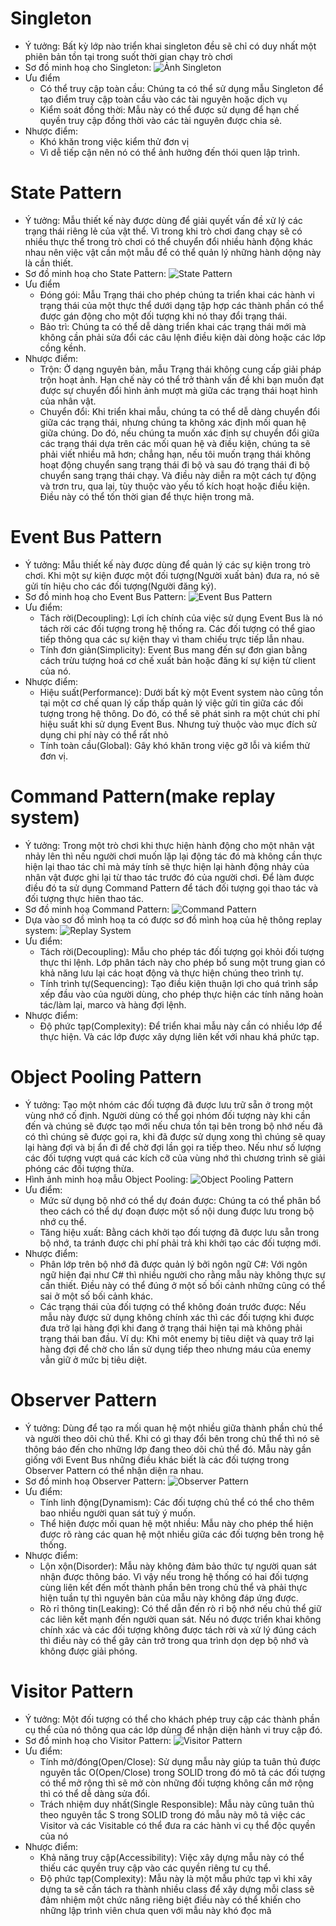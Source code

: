 # Singleton
* Ý tưởng: Bất kỳ lớp nào triển khai singleton đều sẽ chỉ có duy nhất một phiên bản tồn tại trong suốt thời gian chạy trò chơi
* Sơ đồ minh hoạ cho Singleton: ![Ảnh Singleton](Assets/images/SingletonImg.png)
* Ưu điểm
    - Có thể truy cập toàn cầu: Chúng ta có thể sử dụng mẫu Singleton để tạo điểm truy cập toàn cầu vào các tài nguyên hoặc dịch vụ
    - Kiểm soát đồng thời: Mẫu này có thể được sử dụng để hạn chế quyền truy cập đồng thời vào các tài nguyên được chia sẻ.
* Nhược điểm:
    - Khó khăn trong việc kiểm thử đơn vị
    - Vì dễ tiếp cận nên nó có thể ảnh hưởng đến thói quen lập trình.
# State Pattern
* Ý tưởng: Mẫu thiết kế này được dùng để giải quyết vấn đề xử lý các trạng thái riêng lẻ của vật thể. Vì trong khi trò chơi đang chạy sẽ có nhiều thực thể trong trò chơi có thể chuyển đổi nhiều hành động khác nhau nên việc vật cần một mẫu để có thể quản lý những hành dộng này là cần thiết.
* Sơ đồ minh hoạ cho State Pattern: ![State Pattern](Assets/images/StatePattern.png)
* Ưu điểm
    - Đóng gói: Mẫu Trạng thái cho phép chúng ta triển khai các hành vi trạng thái của một thực thể dưới dạng tập hợp các thành phần có thể được gán động cho một đối tượng khi nó thay đổi trạng thái.
    - Bảo trì: Chúng ta có thể dễ dàng triển khai các trạng thái mới mà không cần phải sửa đổi các câu lệnh điều kiện dài dòng hoặc các lớp cồng kềnh.
* Nhược điểm:
    - Trộn: Ở dạng nguyên bản, mẫu Trạng thái không cung cấp giải pháp trộn hoạt ảnh. Hạn chế này có thể trở thành vấn đề khi bạn muốn đạt được sự chuyển đổi hình ảnh mượt mà giữa các trạng thái hoạt hình của nhân vật.
    - Chuyển đổi: Khi triển khai mẫu, chúng ta có thể dễ dàng chuyển đổi giữa các trạng thái, nhưng chúng ta không xác định mối quan hệ giữa chúng. Do đó, nếu chúng ta muốn xác định sự chuyển đổi giữa các trạng thái dựa trên các mối quan hệ và điều kiện, chúng ta sẽ phải viết nhiều mã hơn; chẳng hạn, nếu tôi muốn trạng thái không hoạt động chuyển sang trạng thái đi bộ và sau đó trạng thái đi bộ chuyển sang trạng thái chạy. Và điều này diễn ra một cách tự động và trơn tru, qua lại, tùy thuộc vào yếu tố kích hoạt hoặc điều kiện. Điều này có thể tốn thời gian để thực hiện trong mã.
# Event Bus Pattern
* Ý tưởng: Mẫu thiết kế này được dùng để quản lý các sự kiện trong trò chơi. Khi một sự kiện được một đối tượng(Người xuất bản) đưa ra, nó sẽ gửi tín hiệu cho các đối tượng(Người đăng ký).
* Sơ đồ minh hoạ cho Event Bus Pattern: ![Event Bus Pattern](Assets/images/EventBusPattern.png)
* Ưu điểm:
    - Tách rời(Decoupling): Lợi ích chính của việc sử dụng Event Bus là nó tách rời các đối tượng trong hệ thống ra. Các đối tượng có thể giao tiếp thông qua các sự kiện thay vì tham chiếu trực tiếp lẫn nhau.
    - Tính đơn giản(Simplicity): Event Bus mang đến sự đơn gian bằng cách trừu tượng hoá cơ chế xuất bản hoặc đăng kí sự kiện từ client của nó.
* Nhược điểm:
    - Hiệu suất(Performance): Dưới bất kỳ một Event system nào cũng tồn tại một cơ chế quan lý cấp thấp quản lý việc gửi tin giữa các đối tượng trong hệ thông. Do đó, có thể sẽ phát sinh ra một chút chi phí hiệu suất khi sử dụng Event Bus. Nhưng tuỳ thuộc vào mục đích sử dụng chi phí này có thể rất nhỏ
    - Tính toàn cầu(Global): Gây khó khăn trong việc gỡ lỗi và kiểm thử đơn vị.
# Command Pattern(make replay system)
* Ý tưởng: Trong một trò chơi khi thực hiện hành động cho một nhân vật nhảy lên thì nếu người chơi muốn lặp lại động tác đó mà không cần thực hiện lại thao tác chỉ mà máy tính sẽ thực hiện lại hành động nhảy của nhân vật được ghi lại từ thao tác trước đó của người chơi. Để làm được điều đó ta sử dụng Command Pattern để tách đối tượng gọi thao tác và đối tượng thực hiên thao tác.
* Sơ đồ minh hoạ Command Pattern: ![Command Pattern](Assets/images/CommandPattern.png)
* Dựa vào sơ đồ mình hoạ ta có được sơ đồ mình hoạ của hệ thông replay system: ![Replay System](Assets/images/ReplaySystemByCommandPattern.png)
* Ưu điểm: 
    * Tách rời(Decoupling): Mẫu cho phép tác đối tượng gọi khỏi đối tượng thực thi lệnh. Lớp phân tách này cho phép bổ sung một trung gian có khả năng lưu lại các hoạt động và thực hiện chúng theo trình tự.
    * Tính trình tự(Sequencing): Tạo điều kiện thuận lợi cho quá trình sắp xếp đầu vào của người dùng, cho phép thực hiện các tính năng hoàn tác/làm lại, marco và hàng đợi lệnh.
* Nhược điểm:
    * Độ phức tạp(Complexity): Để triển khai mẫu này cần có nhiều lớp để thực hiện. Và các lớp được xây dựng liên kết với nhau khá phức tạp.
# Object Pooling Pattern
* Ý tưởng: Tạo một nhóm các đối tượng đã được lưu trữ sẵn ở trong một vùng nhớ cố định. Người dùng có thể gọi nhóm đối tượng này khi cần đến và chúng sẽ được tạo mới nếu chưa tồn tại bên trong bộ nhớ nếu đã có thì chúng sẽ được gọi ra, khi đã được sử dụng xong thì chúng sẽ quay lại hàng đợi và bị ẩn đi để chờ đợi lần gọi ra tiếp theo. Nếu như số lượng các đối tượng vượt quá các kích cỡ của vùng nhớ thì chương trình sẽ giải phóng các đối tượng thừa.
* Hình ảnh minh hoạ mẫu Object Pooling: ![Object Pooling Pattern](Assets/images/ObjectPool.png)
* Ưu điểm: 
    * Mức sử dụng bộ nhớ có thể dự đoán được: Chúng ta có thể phân bổ theo cách có thể dự đoạn được một số nội dung được lưu trong bộ nhớ cụ thể.
    * Tăng hiệu xuất: Bằng cách khởi tạo đối tượng đã được lưu sẵn trong bộ nhớ, ta tránh được chi phí phải trả khi khởi tạo các đối tượng mới.
* Nhược điểm: 
    * Phân lớp trên bộ nhớ đã được quản lý bởi ngôn ngữ C#: Với ngôn ngữ hiện đại như C# thì nhiều người cho rằng mẫu này không thực sự cần thiết. Điều này có thể đúng ở một số bối cảnh những cũng có thể sai ở một số bối cảnh khác.
    * Các trạng thái của đối tượng có thể không đoán trước được: Nếu mẫu này được sử dụng không chính xác thì các đối tượng khi được đưa trở lại hàng đợi khi đang ở trạng thái hiện tại mà không phải trạng thái ban đầu. Ví dụ: Khi môt enemy bị tiêu diệt và quay trở lại hàng đợi để chờ cho lần sử dụng tiếp theo nhưng máu của enemy vẫn giữ ở mức bị tiêu diệt.
# Observer Pattern
* Ý tưởng: Dùng để tạo ra mối quan hệ một nhiều giữa thành phần chủ thể và người theo dõi chủ thể. Khi có gì thay đổi bên trong chủ thể thì nó sẽ thông báo đến cho những lớp đang theo dõi chủ thể đó. Mẫu này gần giống với Event Bus những điều khác biết là các đối tượng trong Observer Pattern có thể nhận diện ra nhau.
* Sơ đồ minh hoạ Observer Pattern: ![Observer Pattern](Assets/images/ObseverPattern.png)
* Ưu điểm: 
    * Tính linh động(Dynamism): Các đối tượng chủ thể có thể cho thêm bao nhiều người quan sát tuỳ ý muốn.
    * Thể hiện được mối quan hệ một nhiều: Mẫu này cho phép thể hiện được rõ ràng các quan hệ một nhiều giữa các đối tượng bên trong hệ thống.
* Nhược điểm:
    * Lộn xộn(Disorder): Mẫu này không đảm bảo thức tự người quan sát nhận được thông báo. Vì vậy nếu trong hệ thống có hai đối tượng cùng liên kết đến mốt thành phần bên trong chủ thể và phải thực hiện tuần tự thì nguyên bản của mẫu này không đáp ứng được.
    * Rò rỉ thông tin(Leaking): Có thể dẫn đến rò rỉ bộ nhớ nếu chủ thể giữ các liên kết mạnh đến người quan sát. Nếu nó được triển khai không chính xác và các đối tượng không được tách rời và xử lý đúng cách thì điều này có thể gây cản trở trong qua trình dọn dẹp bộ nhớ và không được giải phóng.
# Visitor Pattern
* Ý tưởng: Một đối tượng có thể cho khách phép truy cập các thành phần cụ thể của nó thông qua các lớp dùng để nhận diện hành vi truy cập đó.
* Sơ đồ minh hoạ cho Visitor Pattern: ![Visitor Pattern](Assets/images/VisitorPattern.png)
* Ưu điểm: 
    * Tính mở/đóng(Open/Close): Sử dụng mẫu này giúp ta tuân thủ được nguyên tắc O(Open/Close) trong SOLID trong đó mô tả các đối tượng có thể mở rộng thì sẽ mở còn những đối tượng không cần mở rộng thì có thể dễ dàng sửa đổi.
    * Trách nhiệm duy nhất(Single Responsible): Mẫu này cũng tuân thủ theo nguyên tắc S trong SOLID trong đó mẫu này mô tả việc các Visitor và các Visitable có thể đưa ra các hành vi cụ thể độc quyền của nó
* Nhược điểm: 
    * Khả năng truy cập(Accessibility): Việc xây dựng mẫu này có thể thiếu các quyền truy cập vào các quyền riêng tư cụ thể.
    * Độ phức tạp(Complexity): Mẫu này là một mẫu phức tạp vì khi xây dựng ta sẽ cần tách ra thành nhiều class để xây dựng mỗi class sẽ đảm nhiệm một chức năng riêng biệt điều này có thể khiến cho những lập trình viên chưa quen với mẫu này khó đọc mã
